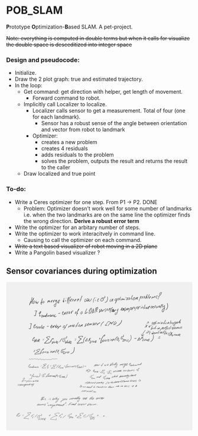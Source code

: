 # POB_SLAM
**P**rototype **O**ptimization-**B**ased SLAM. A pet-project.  

~~Note: everything is computed in double terms but when it calls for visualize the double space is desceditized into integer space~~

### Design and pseudocode:
- Initialize.  
- Draw the 2 plot graph: true and estimated trajectory.  
- In the loop:
    - Get command: get direction with helper, get length of movement.  
        - Forward command to robot.
    - Implicitly call Localizer to localize.
        - Localizer calls sensor to get a measurement. Total of four (one for each landmark).
            - Sensor has a robust sense of the angle between orientation and vector from robot to landmark
        - Optimizer:
            - creates a new problem
            - creates 4 residuals
            - adds residuals to the problem
            - solves the problem, outputs the result and returns the result to the caller
    - Draw localized and true point

### To-do:
 - Write a Ceres optimizer for one step. From P1 -> P2. DONE
     * Problem: Optimizer doesn't work well for some number of landmarks i.e. when the two landmarks are on the same line the optimizer finds the wrong direction. **Derive a robust error term**
 - Write the optimizer for an arbitary number of steps. 
 - Write the optimizer to work interacitvely in command line. 
     - Causing to call the optimizer on each command.
 - ~~Write a text based visualizer of robot moving in a 2D plane~~ 
 - Write a Pangolin based visualizer ? 

## Sensor covariances during optimization
![understanding_covariance_and_sensor_noises](docs/understanding_covariance_and_sensor_noises.png)
